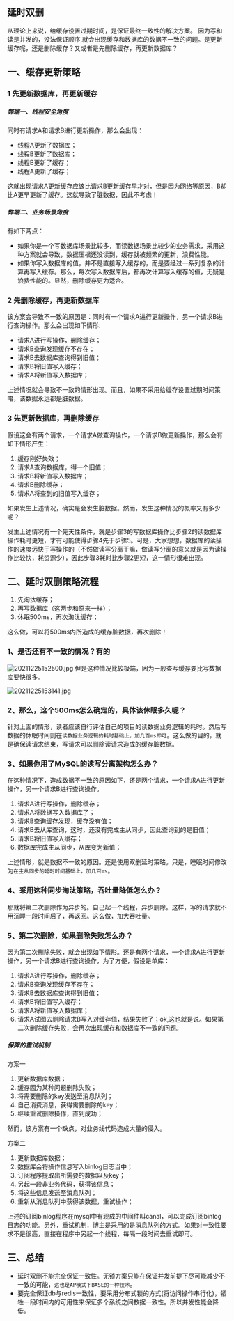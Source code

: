 ## 延时双删
从理论上来说，给缓存设置过期时间，是保证最终一致性的解决方案。
因为写和读是并发的，没法保证顺序,就会出现缓存和数据库的数据不一致的问题。是更新缓存呢，还是删除缓存？又或者是先删除缓存，再更新数据库？

## 一、缓存更新策略
### 1 先更新数据库，再更新缓存

##### 弊端一、线程安全角度
同时有请求A和请求B进行更新操作，那么会出现：
* 线程A更新了数据库；
* 线程B更新了数据库；
* 线程B更新了缓存；
* 线程A更新了缓存；

这就出现请求A更新缓存应该比请求B更新缓存早才对，但是因为网络等原因，B却比A更早更新了缓存。这就导致了脏数据，因此不考虑！

##### 弊端二、业务场景角度
有如下两点：
* 如果你是一个写数据库场景比较多，而读数据场景比较少的业务需求，采用这种方案就会导致，数据压根还没读到，缓存就被频繁的更新，浪费性能。
* 如果你写入数据库的值，并不是直接写入缓存的，而是要经过一系列复杂的计算再写入缓存。那么，每次写入数据库后，都再次计算写入缓存的值，无疑是浪费性能的。显然，删除缓存更为适合。

### 2 先删除缓存，再更新数据库
该方案会导致不一致的原因是：同时有一个请求A进行更新操作，另一个请求B进行查询操作。那么会出现如下情形:
* 请求A进行写操作，删除缓存；
* 请求B查询发现缓存不存在；
* 请求B去数据库查询得到旧值；
* 请求B将旧值写入缓存；
* 请求A将新值写入数据库；

上述情况就会导致不一致的情形出现。而且，如果不采用给缓存设置过期时间策略，该数据永远都是脏数据。

### 3 先更新数据库，再删除缓存
假设这会有两个请求，一个请求A做查询操作，一个请求B做更新操作，那么会有如下情形产生：
1. 缓存刚好失效；
2. 请求A查询数据库，得一个旧值；
3. 请求B将新值写入数据库；
4. 请求B删除缓存；
5. 请求A将查到的旧值写入缓存；

如果发生上述情况，确实是会发生脏数据。然而，发生这种情况的概率又有多少呢？

发生上述情况有一个先天性条件，就是步骤3的写数据库操作比步骤2的读数据库操作耗时更短，才有可能使得步骤4先于步骤5。可是，大家想想，数据库的读操作的速度远快于写操作的（不然做读写分离干嘛，做读写分离的意义就是因为读操作比较快，耗资源少），因此步骤3耗时比步骤2更短，这一情形很难出现。

## 二、延时双删策略流程

1. 先淘汰缓存；
2. 再写数据库（这两步和原来一样）；
3. 休眠500ms，再次淘汰缓存；

这么做，可以将500ms内所造成的缓存脏数据，再次删除！

### 1、是否还有不一致的情况？有的
![20211225152500.jpg](https://pic.imgdb.cn/item/61c6c7802ab3f51d9194d248.jpg)
但是这种情况比较极端，因为一般查写缓存要比写数据库要快很多。

![20211225153141.jpg](https://pic.imgdb.cn/item/61c6c8ea2ab3f51d91959a55.jpg)


### 2、那么，这个500ms怎么确定的，具体该休眠多久呢？
针对上面的情形，读者应该自行评估自己的项目的读数据业务逻辑的耗时。然后写数据的休眠时间则在`读数据业务逻辑的耗时基础上，加几百ms即可`。这么做的目的，就是确保读请求结束，写请求可以删除读请求造成的缓存脏数据。

### 3、如果你用了MySQL的读写分离架构怎么办？

在这种情况下，造成数据不一致的原因如下，还是两个请求，一个请求A进行更新操作，另一个请求B进行查询操作。

1. 请求A进行写操作，删除缓存；
2. 请求A将数据写入数据库了；
3. 请求B查询缓存发现，缓存没有值；
4. 请求B去从库查询，这时，还没有完成主从同步，因此查询到的是旧值；
5. 请求B将旧值写入缓存；
6. 数据库完成主从同步，从库变为新值；

上述情形，就是数据不一致的原因。还是使用双删延时策略。只是，睡眠时间修改为`在主从同步的延时时间基础上，加几百ms`。

### 4、采用这种同步淘汰策略，吞吐量降低怎么办？

那就将第二次删除作为异步的。自己起一个线程，异步删除。这样，写的请求就不用沉睡一段时间后了，再返回。这么做，加大吞吐量。

### 5、第二次删除，如果删除失败怎么办？

因为第二次删除失败，就会出现如下情形。还是有两个请求，一个请求A进行更新操作，另一个请求B进行查询操作，为了方便，假设是单库：

1. 请求A进行写操作，删除缓存；
2. 请求B查询发现缓存不存在；
3. 请求B去数据库查询得到旧值；
4. 请求B将旧值写入缓存；
5. 请求A将新值写入数据库；
6. 请求A试图去删除请求B写入对缓存值，结果失败了；ok,这也就是说。如果第二次删除缓存失败，会再次出现缓存和数据库不一致的问题。

##### 保障的重试机制
方案一
1. 更新数据库数据；
2. 缓存因为某种问题删除失败；
3. 将需要删除的key发送至消息队列；
4. 自己消费消息，获得需要删除的key；
5. 继续重试删除操作，直到成功；

然而，该方案有一个缺点，对业务线代码造成大量的侵入。

方案二
1. 更新数据库数据；
2. 数据库会将操作信息写入binlog日志当中；
3. 订阅程序提取出所需要的数据以及key；
4. 另起一段非业务代码，获得该信息；
5. 将这些信息发送至消息队列；
6. 重新从消息队列中获得该数据，重试操作；

上述的订阅binlog程序在mysql中有现成的中间件叫canal，可以完成订阅binlog日志的功能。另外，重试机制，博主是采用的是消息队列的方式。如果对一致性要求不是很高，直接在程序中另起一个线程，每隔一段时间去重试即可。

## 三、总结
* 延时双删不能完全保证一致性。无锁方案只能在保证并发前提下尽可能减少不一致的可能，`这也是AP模式下BASE的一种技术`。
* 要完全保证db与redis一致性，要采用分布式锁的方式(将访问操作串行化)，牺牲一段时间内的可用性来保证多个系统之间数据一致性。所以并发性能会降低。




 